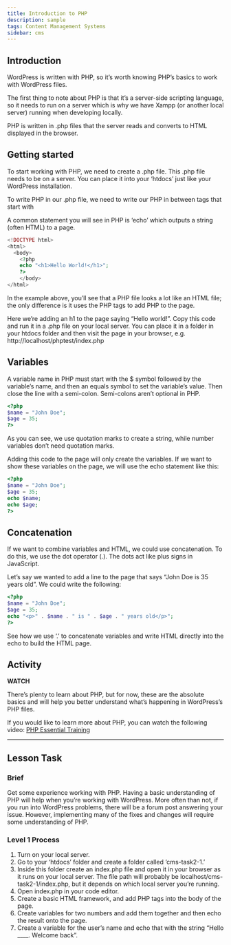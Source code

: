 ```yaml
---
title: Introduction to PHP
description: sample
tags: Content Management Systems
sidebar: cms
---
```


## Introduction

WordPress is written with PHP, so it’s worth knowing PHP’s basics to work with WordPress files.

The first thing to note about PHP is that it’s a server-side scripting language, so it needs to run on a server which is why we have Xampp (or another local server) running when developing locally.

PHP is written in .php files that the server reads and converts to HTML displayed in the browser.

## Getting started

To start working with PHP, we need to create a .php file. This .php file needs to be on a server. You can place it into your ‘htdocs’ just like your WordPress installation.

To write PHP in our .php file, we need to write our PHP in between tags that start with <?php and end with ?>

A common statement you will see in PHP is ‘echo’ which outputs a string (often HTML) to a page.

```php
<!DOCTYPE html>
<html>
  <body>
    <?php
    echo "<h1>Hello World!</h1>";
    ?>
    </body>
</html>
```

In the example above, you’ll see that a PHP file looks a lot like an HTML file; the only difference is it uses the PHP tags to add PHP to the page.

Here we’re adding an h1 to the page saying “Hello world!”. Copy this code and run it in a .php file on your local server. You can place it in a folder in your htdocs folder and then visit the page in your browser, e.g. http://localhost/phptest/index.php

## Variables

A variable name in PHP must start with the $ symbol followed by the variable’s name, and then an equals symbol to set the variable’s value. Then close the line with a semi-colon. Semi-colons aren’t optional in PHP.

```php
<?php
$name = "John Doe";
$age = 35;
?>
```

As you can see, we use quotation marks to create a string, while number variables don’t need quotation marks.

Adding this code to the page will only create the variables. If we want to show these variables on the page, we will use the echo statement like this:

```php
<?php
$name = "John Doe";
$age = 35;
echo $name;
echo $age;
?>
```

## Concatenation

If we want to combine variables and HTML, we could use concatenation. To do this, we use the dot operator (.). The dots act like plus signs in JavaScript.

Let’s say we wanted to add a line to the page that says “John Doe is 35 years old”. We could write the following:

```php
<?php
$name = "John Doe";
$age = 35;
echo "<p>" . $name . " is " . $age . " years old</p>";
?>
```

See how we use ‘.’ to concatenate variables and write HTML directly into the echo to build the HTML page.

## Activity

**WATCH**

There’s plenty to learn about PHP, but for now, these are the absolute basics and will help you better understand what’s happening in WordPress’s PHP files.

If you would like to learn more about PHP, you can watch the following video: [PHP Essential Training](https://www.linkedin.com/learning/php-essential-training-2/introduction?u=43268076)

<hr>

## Lesson Task

### Brief

Get some experience working with PHP. Having a basic understanding of PHP will help when you’re working with WordPress. More often than not, if you run into WordPress problems, there will be a forum post answering your issue. However, implementing many of the fixes and changes will require some understanding of PHP.

### Level 1 Process

1. Turn on your local server.
2. Go to your ‘htdocs’ folder and create a folder called ‘cms-task2-1.’
3. Inside this folder create an index.php file and open it in your browser as it runs on your local server. The file path will probably be localhost/cms-task2-1/index.php, but it depends on which local server you’re running.
4. Open index.php in your code editor.
5. Create a basic HTML framework, and add PHP tags into the body of the page.
6. Create variables for two numbers and add them together and then echo the result onto the page.
7. Create a variable for the user’s name and echo that with the string “Hello \_\_\_\_. Welcome back”.
